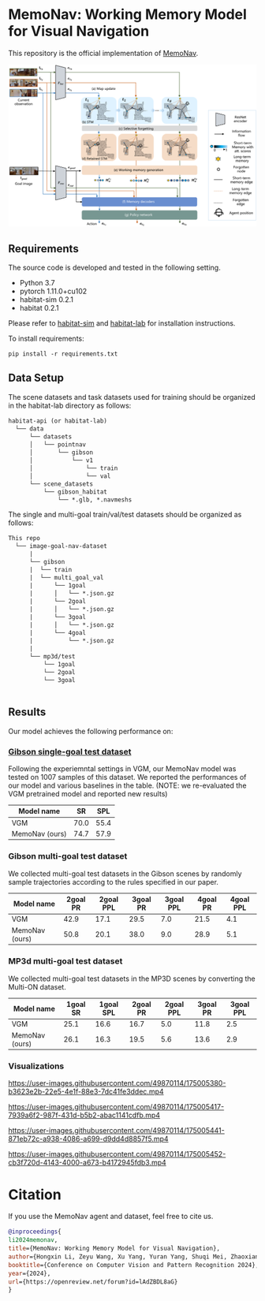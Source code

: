 # MemoNav: Working Memory Model for Visual Navigation

This repository is the official implementation of [MemoNav](https://arxiv.org/abs/2402.19161). 


![Model overview](./assets/MemoNav_pipeline.png)

## Requirements
The source code is developed and tested in the following setting. 
- Python 3.7
- pytorch 1.11.0+cu102
- habitat-sim 0.2.1
- habitat 0.2.1

Please refer to [habitat-sim](https://github.com/facebookresearch/habitat-sim.git) and [habitat-lab](https://github.com/facebookresearch/habitat-lab.git) for installation instructions.

To install requirements:

```setup
pip install -r requirements.txt
```

## Data Setup
The scene datasets and task datasets used for training should be organized in the habitat-lab directory as follows:
```
habitat-api (or habitat-lab)
  └── data
      └── datasets
      │   └── pointnav
      │       └── gibson
      │           └── v1
      │               └── train
      │               └── val
      └── scene_datasets
          └── gibson_habitat
              └── *.glb, *.navmeshs  
```

The single and multi-goal train/val/test datasets should be organized as follows:
```
This repo
  └── image-goal-nav-dataset
      |
      └── gibson
      |  └── train
      |  └── multi_goal_val
      |      └── 1goal
      |      │   └── *.json.gz
      |      └── 2goal
      |      │   └── *.json.gz
      |      └── 3goal
      |      │   └── *.json.gz
      |      └── 4goal
      |          └── *.json.gz
      |  
      └── mp3d/test
          └── 1goal
          └── 2goal
          └── 3goal
      
```

## Results

Our model achieves the following performance on:

### [Gibson single-goal test dataset](https://github.com/facebookresearch/image-goal-nav-dataset)
Following the experiemntal settings in VGM, our MemoNav model was tested on 1007 samples of this dataset. We reported the performances of our model and various baselines in the table. (NOTE: we re-evaluated the VGM pretrained model and reported new results)

| Model name         | SR  | SPL |
| ------------------ |---------------- | -------------- |
| VGM   |     70.0         |      55.4       |
| MemoNav (ours)   |     74.7         |      57.9       |

### Gibson multi-goal test dataset
We collected multi-goal test datasets in the Gibson scenes by randomly sample trajectories according to the rules specified in our paper.

| Model name         | 2goal PR  | 2goal PPL | 3goal PR  | 3goal PPL | 4goal PR  | 4goal PPL |
| ------------------ |---------------- | -------------- |---------------- | -------------- |---------------- | -------------- |
| VGM   |     42.9        |      17.1       | 29.5 | 7.0 | 21.5 | 4.1 |
| MemoNav (ours)   |     50.8         |      20.1       | 38.0 | 9.0 | 28.9 | 5.1 |

### MP3d multi-goal test dataset
We collected multi-goal test datasets in the MP3D scenes by converting the Multi-ON dataset.

| Model name         | 1goal SR  | 1goal SPL | 2goal PR  | 2goal PPL | 3goal PR  | 3goal PPL |
| ------------------ |---------------- | -------------- |---------------- | -------------- |---------------- | -------------- |
| VGM   |     25.1       |      16.6      | 16.7 | 5.0 | 11.8 | 2.5 |
| MemoNav (ours)   |     26.1         |      16.3       | 19.5 | 5.6 | 13.6 | 2.9 |

### Visualizations


https://user-images.githubusercontent.com/49870114/175005380-b3623e2b-22e5-4e1f-88e3-7dc41fe3ddec.mp4



https://user-images.githubusercontent.com/49870114/175005417-7939a6f2-987f-431d-b5b2-abac1141cdfb.mp4



https://user-images.githubusercontent.com/49870114/175005441-871eb72c-a938-4086-a699-d9dd4d8857f5.mp4




https://user-images.githubusercontent.com/49870114/175005452-cb3f720d-4143-4000-a673-b4172945fdb3.mp4

# Citation
If you use the MemoNav agent and dataset, feel free to cite us.

```bibtex
@inproceedings{
li2024memonav,
title={MemoNav: Working Memory Model for Visual Navigation},
author={Hongxin Li, Zeyu Wang, Xu Yang, Yuran Yang, Shuqi Mei, Zhaoxiang Zhang},
booktitle={Conference on Computer Vision and Pattern Recognition 2024},
year={2024},
url={https://openreview.net/forum?id=lAdZBDL8aG}
}